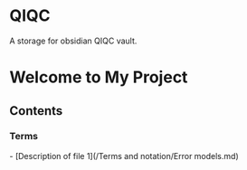 # QIQC
A storage for obsidian QIQC vault.

# Welcome to My Project 
## Contents 
### Terms
- [Description of file 1](/Terms and notation/Error models.md) 